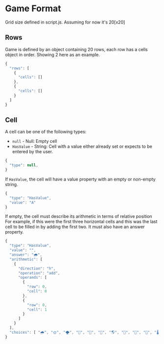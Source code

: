 # Game Format

Grid size defined in script.js. Assuming for now it's 20[x20]

## Rows

Game is defined by an object containing 20 rows, each row has a cells object in order. Showing 2 here as an example.

```js
{
  "rows": [
    {
      "cells": []
    },
    {
      "cells": []
    }
  ]
}
```

## Cell

A cell can be one of the following types:

- `null` - Null: Empty cell
- `HasValue` - String: Cell with a value either already set or expects to be entered by the user.

```js
{
  "type": null,
}
```

If `HasValue`, the cell will have a value property with an empty or non-empty string.

```js
{
  "type": "HasValue",
  "value": "A"
}
```

If empty, the cell must describe its arithmetic in terms of relative position
For example, if this were the first three horizontal cells and this was the last cell to be filled in
by adding the first two. It must also have an answer property.

```js
{
  "type": "HasValue",
  "value": "",
  "answer": "🌧️",
  "arithmetic": [
    {
      "direction": "h",
      "operation": "add",
      "operands": [
        {
          "row": 0,
          "cell": 0
        },
        {
          "row": 0,
          "cell": 1
        }
      ]
    }
  ],
  "choices": [ "🌧️", "🌞", "🌪️", "🌈", "🌊", "🌋", "🌎", "🌙", "🌟", "🌠", "🌡️", "🌤️", "🌥️", "🌦️", "🌧️", "🌲", "🌳", "🌴", "🌵" ]
}
```
